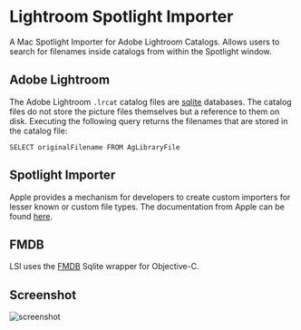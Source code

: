 # Lightroom Spotlight Importer

A Mac Spotlight Importer for Adobe Lightroom Catalogs. Allows users to search for filenames inside catalogs from within the Spotlight window.

## Adobe Lightroom ##

The Adobe Lightroom `.lrcat` catalog files are [sqlite](http://tro.pe/K0QToL) databases. The catalog files do not store the picture files themselves but a reference to them on disk. Executing the following query returns the filenames that are stored in the catalog file:

	SELECT originalFilename FROM AgLibraryFile

## Spotlight Importer ##

Apple provides a mechanism for developers to create custom importers for lesser known or custom file types. The documentation from Apple can be found [here][1].


## FMDB ##

LSI uses the [FMDB][2] Sqlite wrapper for Objective-C.

## Screenshot ##

![screenshot](http://www.codenoevil.com/wp-content/uploads/2012/05/Screen-Shot-2012-05-09-at-8.39.59-PM.png)


[1]: http://tro.pe/K0RtTG "Spotlight Importer Programming Guide"
[2]: http://tro.pe/K0U5B1 "FMDB"

